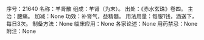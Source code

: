 序号：21640
名称：羊肾散
组成：羊肾（为末）。
出处：《赤水玄珠》卷四。
主治：腰痛。
加减：None
功效：补肾气，益精髓。
用法用量：每服1钱，酒送下，每日3次。
制备方法：None
临床应用：None
各家论述：None
用药禁忌：None
附注：None
